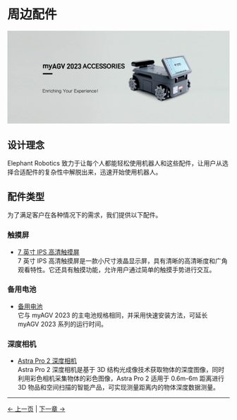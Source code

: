 # 周边配件

<img src="../../resources/1-ProductIntroduction/1.4/banner-agv-2.png" width="800" height="auto" />

## 设计理念

Elephant Robotics 致力于让每个人都能轻松使用机器人和这些配件，让用户从选择合适配件的复杂性中解脱出来，迅速开始使用机器人。

## 配件类型

为了满足客户在各种情况下的需求，我们提供以下配件。

### 触摸屏

- [7 英寸 IPS 高清触摸屏](../1.4-AccessoriesTools/1.4.1-IPS/1-IPSTouchScreen.md)  
  7 英寸 IPS 高清触摸屏是一款小尺寸液晶显示屏，具有清晰的高清晰度和广角观看特性。它还具有触摸功能，允许用户通过简单的触摸手势进行交互。

### 备用电池

- [备用电池](../1.4-AccessoriesTools/1.4.2-BackupBattery/1-BackupBattery.md)  
  它与 myAGV 2023 的主电池规格相同，并采用快速安装方法，可延长 myAGV 2023 系列的运行时间。

### 深度相机

- [Astra Pro 2 深度相机](../1.4-AccessoriesTools/1.4.3-DepthCamera/1-AstraPro2.md)  
  Astra Pro 2 深度相机是基于 3D 结构光成像技术获取物体的深度图像，同时利用彩色相机采集物体的彩色图像，Astra Pro 2 适用于 0.6m-6m 距离进行 3D 物品和空间扫描的智能产品，可实现测量距离内的物体深度数据测量。

---

[← 上一页](../1.3-ApplicationScenario.md) | [下一章 →](../../2-ProductFeature/README.md)
